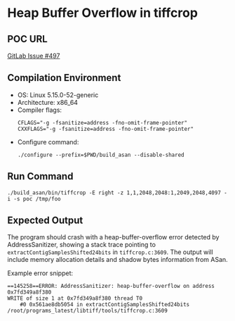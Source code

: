 # Heap Buffer Overflow in tiffcrop

## POC URL
[GitLab Issue #497](https://gitlab.com/libtiff/libtiff/-/issues/497)

## Compilation Environment
- OS: Linux 5.15.0-52-generic
- Architecture: x86_64
- Compiler flags:
  ```
  CFLAGS="-g -fsanitize=address -fno-omit-frame-pointer"
  CXXFLAGS="-g -fsanitize=address -fno-omit-frame-pointer"
  ```
- Configure command:
  ```
  ./configure --prefix=$PWD/build_asan --disable-shared
  ```

## Run Command
```
./build_asan/bin/tiffcrop -E right -z 1,1,2048,2048:1,2049,2048,4097 -i -s poc /tmp/foo
```

## Expected Output
The program should crash with a heap-buffer-overflow error detected by AddressSanitizer, showing a stack trace pointing to `extractContigSamplesShifted24bits` in `tiffcrop.c:3609`. The output will include memory allocation details and shadow bytes information from ASan.

Example error snippet:
```
==145258==ERROR: AddressSanitizer: heap-buffer-overflow on address 0x7fd349a8f380
WRITE of size 1 at 0x7fd349a8f380 thread T0
    #0 0x561ae8db5054 in extractContigSamplesShifted24bits /root/programs_latest/libtiff/tools/tiffcrop.c:3609
```